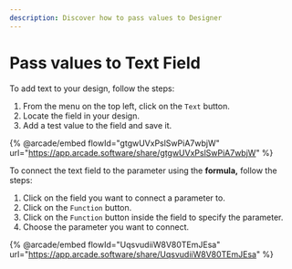```yaml
---
description: Discover how to pass values to Designer
---
```


# Pass values to Text Field

To add text to your design, follow the steps:

1. From the menu on the top left, click on the `Text` button.
2. Locate the field in your design.
3. Add a test value to the field and save it.

{% @arcade/embed flowId="gtgwUVxPslSwPiA7wbjW" url="https://app.arcade.software/share/gtgwUVxPslSwPiA7wbjW" %}

To connect the text field to the parameter using the **formula,** follow the steps:

1. Click on the field you want to connect a parameter to.
2. Click on the `Function` button.
3. Click on the `Function` button inside the field to specify the parameter.
4. Choose the parameter you want to connect.

{% @arcade/embed flowId="UqsvudiiW8V80TEmJEsa" url="https://app.arcade.software/share/UqsvudiiW8V80TEmJEsa" %}

